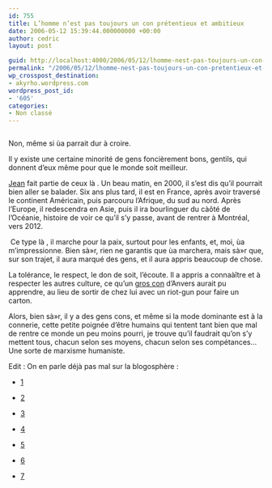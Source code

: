 ```yaml
---
id: 755
title: L’homme n’est pas toujours un con prétentieux et ambitieux
date: 2006-05-12 15:39:44.000000000 +00:00
author: cedric
layout: post

guid: http://localhost:4000/2006/05/12/lhomme-nest-pas-toujours-un-con-prtentieux-et-ambitieux.html
permalink: "/2006/05/12/lhomme-nest-pas-toujours-un-con-pretentieux-et-ambitieux/"
wp_crosspost_destination:
- akyrho.wordpress.com
wordpress_post_id:
- '605'
categories:
- Non classé
---
```

<img src="https://i0.wp.com/www.wwwalk.org/ASSETS/PHOTOS/PHOTOS01/00US0006.jpg?w=900" alt="" data-recalc-dims="1" />

Non, même si ùa parrait dur à croire.

Il y existe une certaine minorité de gens foncièrement bons, gentils, qui donnent d’eux même pour que le monde soit meilleur.

[Jean](http://www.wwwalk.org/) fait partie de ceux là . Un beau matin, en 2000, il s’est dis qu’il pourrait bien aller se balader. Six ans plus tard, il est en France, après avoir traversé le continent Américain, puis parcouru l’Afrique, du sud au nord. Après l’Europe, il redescendra en Asie, puis il ira bourlinguer du càôté de l’Océanie, histoire de voir ce qu’il s’y passe, avant de rentrer à Montréal, vers 2012.

<img src="https://i1.wp.com/soutenir.oldiblog.com/sites/images/articles/622/article_622804.jpg?w=900" alt="" data-recalc-dims="1" /> Ce type là , il marche pour la paix, surtout pour les enfants, et, moi, ùa m’impressionne. Bien sà»r, rien ne garantis que ùa marchera, mais sà»r que, sur son trajet, il aura marqué des gens, et il aura appris beaucoup de chose.

La tolérance, le respect, le don de soit, l’écoute. Il a appris a connaàître et à respecter les autres culture, ce qu’un [gros con](http://www.dhnet.be/dhinfos/article.phtml?id=149549) d’Anvers aurait pu apprendre, au lieu de sortir de chez lui avec un riot-gun pour faire un carton.

Alors, bien sà»r, il y a des gens cons, et même si la mode dominante est à la connerie, cette petite poignée d’être humains qui tentent tant bien que mal de rentre ce monde un peu moins pourri, je trouve qu’il faudrait qu’on s’y mettent tous, chacun selon ses moyens, chacun selon ses compétances… Une sorte de marxisme humaniste.

Edit : On en parle déjà pas mal sur la blogosphère :

  * [1](http://petitpanda.over-blog.org/article-2697976.html)

  * [2](http://spaces.msn.com/cityfanny/Blog/cns!D9328A5A6A316017!497.entry)

  * [3](http://www.indymedia.be/en/node/2451)

  * [4](http://filoblog.typepad.com/filoblog/2006/05/pense_du_jour.html)

  * [5](http://spaces.msn.com/kobason/Blog/cns!C873246EA6369396!2388.entry)

  * [6](http://soutenir.oldiblog.com/?page=lastarticle&id=622804)

  * [7](http://www.lesoir.be/rubriques/belgique/page_5718_433207.shtml)